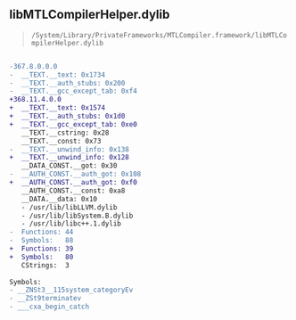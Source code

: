 ## libMTLCompilerHelper.dylib

> `/System/Library/PrivateFrameworks/MTLCompiler.framework/libMTLCompilerHelper.dylib`

```diff

-367.8.0.0.0
-  __TEXT.__text: 0x1734
-  __TEXT.__auth_stubs: 0x200
-  __TEXT.__gcc_except_tab: 0xf4
+368.11.4.0.0
+  __TEXT.__text: 0x1574
+  __TEXT.__auth_stubs: 0x1d0
+  __TEXT.__gcc_except_tab: 0xe0
   __TEXT.__cstring: 0x28
   __TEXT.__const: 0x73
-  __TEXT.__unwind_info: 0x138
+  __TEXT.__unwind_info: 0x128
   __DATA_CONST.__got: 0x30
-  __AUTH_CONST.__auth_got: 0x108
+  __AUTH_CONST.__auth_got: 0xf0
   __AUTH_CONST.__const: 0xa8
   __DATA.__data: 0x10
   - /usr/lib/libLLVM.dylib
   - /usr/lib/libSystem.B.dylib
   - /usr/lib/libc++.1.dylib
-  Functions: 44
-  Symbols:   88
+  Functions: 39
+  Symbols:   80
   CStrings:  3
 
Symbols:
- __ZNSt3__115system_categoryEv
- __ZSt9terminatev
- ___cxa_begin_catch

```
